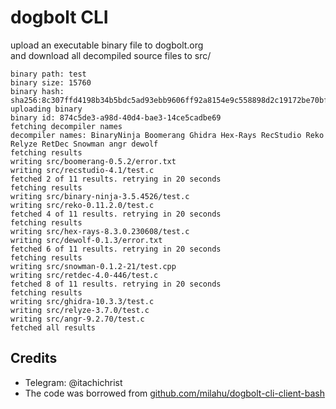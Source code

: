 # dogbolt CLI

upload an executable binary file to dogbolt.org  
and download all decompiled source files to src/

```
binary path: test
binary size: 15760
binary hash: sha256:8c307ffd4198b34b5bdc5ad93ebb9606ff92a8154e9c558898d2c19172be70bf
uploading binary
binary id: 874c5de3-a98d-40d4-bae3-14ce5cadbe69
fetching decompiler names
decompiler names: BinaryNinja Boomerang Ghidra Hex-Rays RecStudio Reko Relyze RetDec Snowman angr dewolf
fetching results
writing src/boomerang-0.5.2/error.txt
writing src/recstudio-4.1/test.c
fetched 2 of 11 results. retrying in 20 seconds
fetching results
writing src/binary-ninja-3.5.4526/test.c
writing src/reko-0.11.2.0/test.c
fetched 4 of 11 results. retrying in 20 seconds
fetching results
writing src/hex-rays-8.3.0.230608/test.c
writing src/dewolf-0.1.3/error.txt
fetched 6 of 11 results. retrying in 20 seconds
fetching results
writing src/snowman-0.1.2-21/test.cpp
writing src/retdec-4.0-446/test.c
fetched 8 of 11 results. retrying in 20 seconds
fetching results
writing src/ghidra-10.3.3/test.c
writing src/relyze-3.7.0/test.c
writing src/angr-9.2.70/test.c
fetched all results
```


## Credits
- Telegram: @itachichrist
- The code was borrowed from [github.com/milahu/dogbolt-cli-client-bash](https://github.com/milahu/dogbolt-cli-client-bash)
